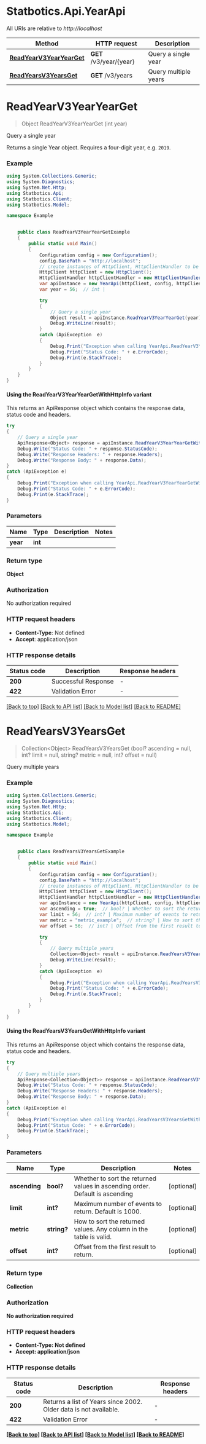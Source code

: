 # Statbotics.Api.YearApi

All URIs are relative to *http://localhost*

| Method | HTTP request | Description |
|--------|--------------|-------------|
| [**ReadYearV3YearYearGet**](YearApi.md#readyearv3yearyearget) | **GET** /v3/year/{year} | Query a single year |
| [**ReadYearsV3YearsGet**](YearApi.md#readyearsv3yearsget) | **GET** /v3/years | Query multiple years |

<a id="readyearv3yearyearget"></a>
# **ReadYearV3YearYearGet**
> Object ReadYearV3YearYearGet (int year)

Query a single year

Returns a single Year object. Requires a four-digit year, e.g. `2019`.

### Example
```csharp
using System.Collections.Generic;
using System.Diagnostics;
using System.Net.Http;
using Statbotics.Api;
using Statbotics.Client;
using Statbotics.Model;

namespace Example


    public class ReadYearV3YearYearGetExample
    {
        public static void Main()
        {
            Configuration config = new Configuration();
            config.BasePath = "http://localhost";
            // create instances of HttpClient, HttpClientHandler to be reused later with different Api classes
            HttpClient httpClient = new HttpClient();
            HttpClientHandler httpClientHandler = new HttpClientHandler();
            var apiInstance = new YearApi(httpClient, config, httpClientHandler);
            var year = 56;  // int | 

            try
            {
                // Query a single year
                Object result = apiInstance.ReadYearV3YearYearGet(year);
                Debug.WriteLine(result);
            }
            catch (ApiException  e)
            {
                Debug.Print("Exception when calling YearApi.ReadYearV3YearYearGet: " + e.Message);
                Debug.Print("Status Code: " + e.ErrorCode);
                Debug.Print(e.StackTrace);
            }
        }
    }
}
```

#### Using the ReadYearV3YearYearGetWithHttpInfo variant
This returns an ApiResponse object which contains the response data, status code and headers.

```csharp
try
{
    // Query a single year
    ApiResponse<Object> response = apiInstance.ReadYearV3YearYearGetWithHttpInfo(year);
    Debug.Write("Status Code: " + response.StatusCode);
    Debug.Write("Response Headers: " + response.Headers);
    Debug.Write("Response Body: " + response.Data);
}
catch (ApiException e)
{
    Debug.Print("Exception when calling YearApi.ReadYearV3YearYearGetWithHttpInfo: " + e.Message);
    Debug.Print("Status Code: " + e.ErrorCode);
    Debug.Print(e.StackTrace);
}
```

### Parameters

| Name | Type | Description | Notes |
|------|------|-------------|-------|
| **year** | **int** |  |  |

### Return type

**Object**

### Authorization

No authorization required

### HTTP request headers

 - **Content-Type**: Not defined
 - **Accept**: application/json


### HTTP response details
| Status code | Description | Response headers |
|-------------|-------------|------------------|
| **200** | Successful Response |  -  |
| **422** | Validation Error |  -  |

[[Back to top]](#) [[Back to API list]](../../README.md#documentation-for-api-endpoints) [[Back to Model list]](../../README.md#documentation-for-models) [[Back to README]](../../README.md)

<a id="readyearsv3yearsget"></a>
# **ReadYearsV3YearsGet**
> Collection&lt;Object&gt; ReadYearsV3YearsGet (bool? ascending = null, int? limit = null, string? metric = null, int? offset = null)

Query multiple years

### Example
```csharp
using System.Collections.Generic;
using System.Diagnostics;
using System.Net.Http;
using Statbotics.Api;
using Statbotics.Client;
using Statbotics.Model;

namespace Example


    public class ReadYearsV3YearsGetExample
    {
        public static void Main()
        {
            Configuration config = new Configuration();
            config.BasePath = "http://localhost";
            // create instances of HttpClient, HttpClientHandler to be reused later with different Api classes
            HttpClient httpClient = new HttpClient();
            HttpClientHandler httpClientHandler = new HttpClientHandler();
            var apiInstance = new YearApi(httpClient, config, httpClientHandler);
            var ascending = true;  // bool? | Whether to sort the returned values in ascending order. Default is ascending (optional) 
            var limit = 56;  // int? | Maximum number of events to return. Default is 1000. (optional) 
            var metric = "metric_example";  // string? | How to sort the returned values. Any column in the table is valid. (optional) 
            var offset = 56;  // int? | Offset from the first result to return. (optional) 

            try
            {
                // Query multiple years
                Collection<Object> result = apiInstance.ReadYearsV3YearsGet(ascending, limit, metric, offset);
                Debug.WriteLine(result);
            }
            catch (ApiException  e)
            {
                Debug.Print("Exception when calling YearApi.ReadYearsV3YearsGet: " + e.Message);
                Debug.Print("Status Code: " + e.ErrorCode);
                Debug.Print(e.StackTrace);
            }
        }
    }
}
```

#### Using the ReadYearsV3YearsGetWithHttpInfo variant
This returns an ApiResponse object which contains the response data, status code and headers.

```csharp
try
{
    // Query multiple years
    ApiResponse<Collection<Object>> response = apiInstance.ReadYearsV3YearsGetWithHttpInfo(ascending, limit, metric, offset);
    Debug.Write("Status Code: " + response.StatusCode);
    Debug.Write("Response Headers: " + response.Headers);
    Debug.Write("Response Body: " + response.Data);
}
catch (ApiException e)
{
    Debug.Print("Exception when calling YearApi.ReadYearsV3YearsGetWithHttpInfo: " + e.Message);
    Debug.Print("Status Code: " + e.ErrorCode);
    Debug.Print(e.StackTrace);
}
```

### Parameters

| Name | Type | Description | Notes |
|------|------|-------------|-------|
| **ascending** | **bool?** | Whether to sort the returned values in ascending order. Default is ascending | [optional]  |
| **limit** | **int?** | Maximum number of events to return. Default is 1000. | [optional]  |
| **metric** | **string?** | How to sort the returned values. Any column in the table is valid. | [optional]  |
| **offset** | **int?** | Offset from the first result to return. | [optional]  |

### Return type

**Collection<Object>**

### Authorization

No authorization required

### HTTP request headers

 - **Content-Type**: Not defined
 - **Accept**: application/json


### HTTP response details
| Status code | Description | Response headers |
|-------------|-------------|------------------|
| **200** | Returns a list of Years since 2002. Older data is not available. |  -  |
| **422** | Validation Error |  -  |

[[Back to top]](#) [[Back to API list]](../../README.md#documentation-for-api-endpoints) [[Back to Model list]](../../README.md#documentation-for-models) [[Back to README]](../../README.md)

